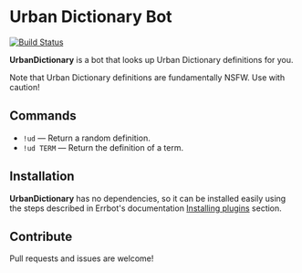 # Urban Dictionary Bot

[![Build Status](https://travis-ci.org/samueldg/err-urban-dictionary.svg?branch=master)](https://travis-ci.org/samueldg/err-urban-dictionary)

**UrbanDictionary** is a bot that looks up Urban Dictionary definitions for you.

Note that Urban Dictionary definitions are fundamentally NSFW. Use with caution!

## Commands

- `!ud` — Return a random definition.
- `!ud TERM` — Return the definition of a term.

## Installation

**UrbanDictionary** has no dependencies, so it can be installed easily using the steps described in Errbot's documentation [Installing plugins](http://errbot.io/en/latest/user_guide/administration.html#installing-plugins) section.

## Contribute

Pull requests and issues are welcome!
